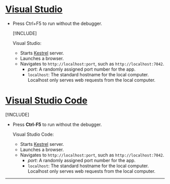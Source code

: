 # [Visual Studio](#tab/visual-studio)

* Press Ctrl+F5 to run without the debugger.

  [!INCLUDE[](~/includes/trustCertVS.md)]

  Visual Studio:

  * Starts [Kestrel](xref:fundamentals/servers/index#kestrel) server.
  * Launches a browser.
  * Navigates to `http://localhost:port`, such as `http://localhost:7042`.
    * *port*: A randomly assigned port number for the app.
    * `localhost`: The standard hostname for the local computer. Localhost only serves web requests from the local computer.

# [Visual Studio Code](#tab/visual-studio-code)

  [!INCLUDE[](~/includes/trustCertVSC.md)]

* Press **Ctrl-F5** to run without the debugger.

  Visual Studio Code:

  * Starts [Kestrel](xref:fundamentals/servers/index#kestrel) server.
  * Launches a browser.
  * Navigates to `http://localhost:port`, such as `http://localhost:7042`.
    * *port*: A randomly assigned port number for the app.
    * `localhost`: The standard hostname for the local computer. Localhost only serves web requests from the local computer.

---
